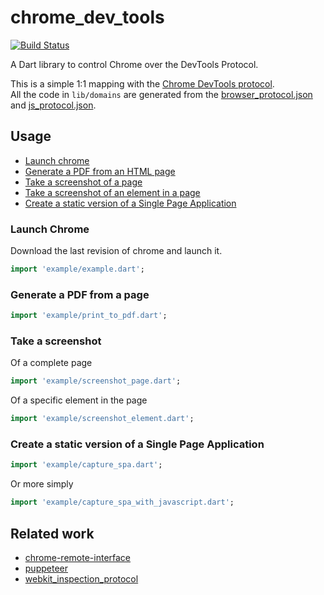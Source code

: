 # chrome_dev_tools

[![Build Status](https://travis-ci.org/xavierhainaux/chrome_dev_tools.svg?branch=master)](https://travis-ci.org/xavierhainaux/chrome_dev_tools)

A Dart library to control Chrome over the DevTools Protocol.

This is a simple 1:1 mapping with the [Chrome DevTools protocol](https://chromedevtools.github.io/devtools-protocol/).  
All the code in `lib/domains` are generated from the [browser_protocol.json](https://chromium.googlesource.com/chromium/src/+/master/third_party/blink/renderer/core/inspector/browser_protocol-1.3.json) and [js_protocol.json](https://chromium.googlesource.com/v8/v8/+/master/src/inspector/js_protocol.json).


## Usage
- [Launch chrome](#launch)  
- [Generate a PDF from an HTML page](#pdf)  
- [Take a screenshot of a page](#screenshot_page)  
- [Take a screenshot of an element in a page](#screenshot_element)  
- [Create a static version of a Single Page Application](#spa)  

<a name="launch"></a>
### Launch Chrome

Download the last revision of chrome and launch it.
```dart
import 'example/example.dart';
```

<a name="pdf"></a>
### Generate a PDF from a page

```dart
import 'example/print_to_pdf.dart';
```

<a name="screenshot"></a>
### Take a screenshot

<a name="screenshot_page"></a>
Of a complete page
```dart
import 'example/screenshot_page.dart';
```

<a name="screenshot_element"></a>
Of a specific element in the page
```dart
import 'example/screenshot_element.dart';
```

### Create a static version of a Single Page Application
<a name="spa"></a>
```dart
import 'example/capture_spa.dart';
```
Or more simply
```dart
import 'example/capture_spa_with_javascript.dart';
```

## Related work
 * [chrome-remote-interface](https://github.com/cyrus-and/chrome-remote-interface)
 * [puppeteer](https://github.com/GoogleChrome/puppeteer)
 * [webkit_inspection_protocol](https://github.com/google/webkit_inspection_protocol.dart)